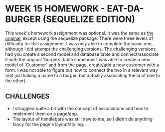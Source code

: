 # WEEK 15 HOMEWORK - EAT-DA-BURGER (SEQUELIZE EDITION)

<p>This week's homework assignment was optional. It was the same as <a href="https://github.com/August-Johnson/burger">the original</a>, except using the sequelize package. There were three levels of difficulty for this assignment. I was only able to complete the basic one, although I did attempt the challenging versions. The challenging versions had you create a second model and database table and connect/associate it with the original 'burgers' table somehow. I was able to create a new model of 'Customer' and from the page, create/add a new customer with a form. I was not able to figure out how to connect the two in a relevant way (not just linking a name to a burger, but actually associating the id of one to the other).</p>


## CHALLENGES
* I struggled quite a bit with the concept of associations and how to implement them on a page/app.
* The layout of handlebars was still new to me, so I didn't do anything fancy for the page's layout/styling.

